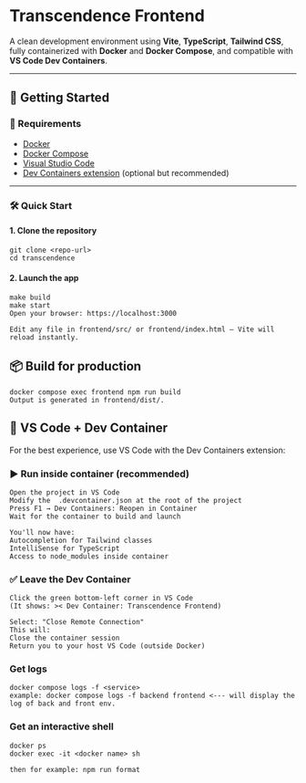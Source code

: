 # Transcendence Frontend

A clean development environment using **Vite**, **TypeScript**, **Tailwind CSS**, fully containerized with **Docker** and **Docker Compose**, and compatible with **VS Code Dev Containers**.

---

## 🚀 Getting Started

### 🐳 Requirements

- [Docker](https://docs.docker.com/get-docker/)
- [Docker Compose](https://docs.docker.com/compose/)
- [Visual Studio Code](https://code.visualstudio.com/)
- [Dev Containers extension](https://marketplace.visualstudio.com/items?itemName=ms-vscode-remote.remote-containers) (optional but recommended)

---

### 🛠️ Quick Start

#### 1. Clone the repository

    git clone <repo-url>
    cd transcendence

#### 2. Launch the app

    make build
    make start
    Open your browser: https://localhost:3000

    Edit any file in frontend/src/ or frontend/index.html — Vite will reload instantly.


## 📦 Build for production

    docker compose exec frontend npm run build
    Output is generated in frontend/dist/.


## 🧠 VS Code + Dev Container

For the best experience, use VS Code with the Dev Containers extension:

### ▶️ Run inside container (recommended)

    Open the project in VS Code
    Modify the  .devcontainer.json at the root of the project
    Press F1 → Dev Containers: Reopen in Container
    Wait for the container to build and launch

    You'll now have:
    Autocompletion for Tailwind classes
    IntelliSense for TypeScript
    Access to node_modules inside container

### ✅ Leave the Dev Container
    Click the green bottom-left corner in VS Code
    (It shows: >< Dev Container: Transcendence Frontend)

    Select: "Close Remote Connection"
    This will:
    Close the container session
    Return you to your host VS Code (outside Docker)

### Get logs

    docker compose logs -f <service>
    example: docker compose logs -f backend frontend <--- will display the log of back and front env.

### Get an interactive shell

    docker ps
    docker exec -it <docker name> sh

    then for example: npm run format